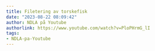 ```yaml
---
title: Filetering av torskefisk
date: "2023-08-22 08:09:42"
author: NDLA på Youtube
authorlink: https://www.youtube.com/watch?v=PloPHrmG_lI
tags:
- NDLA-pa-Youtube
---
```

